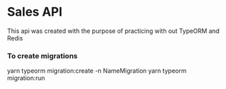 # Sales API

This api was created with the purpose of practicing with out TypeORM and Redis

### To create migrations

yarn typeorm migration:create -n NameMigration
yarn typeorm migration:run
